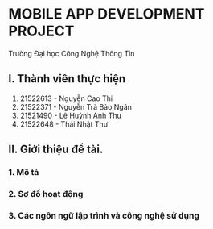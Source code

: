 # MOBILE APP DEVELOPMENT PROJECT
Trường Đại học Công Nghệ Thông Tin

## I. Thành viên thực hiện
1. 21522613 - Nguyễn Cao Thi
2. 21522371 - Nguyễn Trà Bảo Ngân
3. 21521490 - Lê Huỳnh Anh Thư
4. 21522648 - Thái Nhật Thư 
## II. Giới thiệu đề tài.
### 1. Mô tả
### 2. Sơ đồ hoạt động
### 3. Các ngôn ngữ lập trình và công nghệ sử dụng
